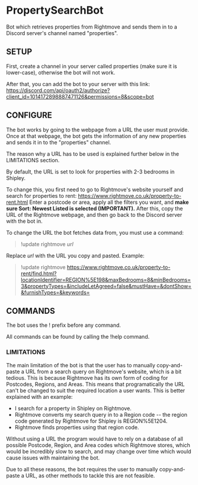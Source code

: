 # PropertySearchBot

Bot which retrieves properties from Rightmove and sends them in to a Discord server's channel named "properties".

## SETUP
First, create a channel in your server called properties (make sure it is lower-case), otherwise the bot will not work.

After that, you can add the bot to your server with this link: https://discord.com/api/oauth2/authorize?client_id=1014172898887471126&permissions=8&scope=bot


## CONFIGURE
The bot works by going to the webpage from a URL the user must provide. Once at that webpage, the bot gets the information of any new properties and sends it in to the "properties" channel.

The reason why a URL has to be used is explained further below in the LIMITATIONS section.

By default, the URL is set to look for properties with 2-3 bedrooms in Shipley.

To change this, you first need to go to Rightmove's website yourself and search for properties to rent: https://www.rightmove.co.uk/property-to-rent.html
Enter a postcode or area, apply all the filters you want, and **make sure Sort: Newest Listed is selected (IMPORTANT).**
After this, copy the URL of the Rightmove webpage, and then go back to the Discord server with the bot in.

To change the URL the bot fetches data from, you must use a command:

> !update rightmove *url*

Replace *url* with the URL you copy and pasted.
Example:
> !update rightmove https://www.rightmove.co.uk/property-to-rent/find.html?locationIdentifier=REGION%5E198&maxBedrooms=8&minBedrooms=3&propertyTypes=&includeLetAgreed=false&mustHave=&dontShow=&furnishTypes=&keywords=


## COMMANDS
The bot uses the ! prefix before any command.

All commands can be found by calling the !help command.


### LIMITATIONS
The main limitation of the bot is that the user has to manually copy-and-paste a URL from a search query on Rightmove's website, which is a bit tedious. This is because Rightmove has its own form of coding for Postcodes, Regions, and Areas. This means that programatically the URL can't be changed to suit the required location a user wants. This is better explained with an example:

- I search for a property in Shipley on Rightmove.
- Rightmove converts my search query in to a Region code -- the region code generated by Rightmove for Shipley is REGION%5E1204.
- Rightmove finds properties using that region code.

Without using a URL the program would have to rely on a database of all possible Postcode, Region, and Area codes which Rightmove stores, which would be incredibly slow to search, and may change over time which would cause issues with maintaining the bot.

Due to all these reasons, the bot requires the user to manually copy-and-paste a URL, as other methods to tackle this are not feasible.
